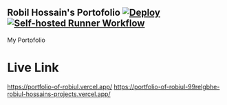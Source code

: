## Robil Hossain's Portofolio [![Deploy](https://github.com/coder7475/robiul-hossain-portfolio/actions/workflows/deploy.yml/badge.svg)](https://github.com/coder7475/robiul-hossain-portfolio/actions/workflows/deploy.yml) [![Self-hosted Runner Workflow](https://github.com/coder7475/robiul-hossain-portfolio/actions/workflows/self-hosted.yml/badge.svg)](https://github.com/coder7475/robiul-hossain-portfolio/actions/workflows/self-hosted.yml)

My Portofolio

# Live Link

https://portfolio-of-robiul.vercel.app/
https://portfolio-of-robiul-99relgbhe-robiul-hossains-projects.vercel.app/
